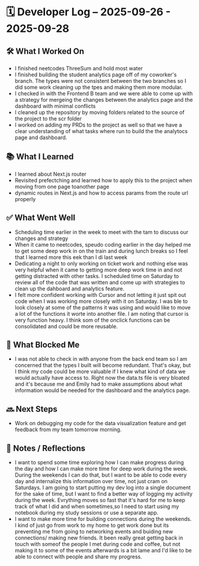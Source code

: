 # 🗓️ Developer Log – 2025-09-26 - 2025-09-28

## 🛠 What I Worked On
- I finished neetcodes ThreeSum and hold most water 
- I finished building the student analytics page off of my coworker's branch. The types were not consistent between the two branches so I did some work cleaning up the tpes and making them more modular. 
- I checked in with the Frontend B team and we were able to come up with a strategy for mergeing the changes between the analytics page and the dashboard with minimal conflicts
- I cleaned up the repository by moving folders related to the source of the project to the scr folder
- I worked on adding my PRDs to the project as well so that we have a clear understanding of what tasks where run to build the the analytocs page and dashboard. 

## 📚 What I Learned
- I learned about Next.js router 
- Revisited prefectching and learned how to apply this to the project when moving from one page toanother page 
- dynamic routes in Next.js and how to access params from the route url properly 

## ✅ What Went Well
- Scheduling time earlier in the week to meet with the tam to discuss our changes and strategy 
- When it came to neetcodes, speudo coding earlier in the day helped me to get some deep work in on the train and during lunch breaks so I feel that I learned more this eek than I di last week 
- Dedicating a night to only working on ticket work and nothing else was very helpful when it came to getting more deep work time in and not getting distracted with other tasks. I scheduled time on Saturday to review all of the code that was written and come up with strategies to clean up the dahboard and analytics feature.
- I felt more confident working with Cursor and not letting it just spit out code when I was working more closely with it on Saturday. I was ble to look closely at some of the patterns it was using and would like to move a lot of the functions it worte into another file. I am noting that cursor is very function heavy. I think som of the onclick functions can be consolidated and could be more reusable. 

## 🚧 What Blocked Me
- I  was not able to check in with anyone from the back end team so I am concerned that the types I built will become redundant. That's okay, but I think my code could be more valuable if I knew what kind of data we would actually have access to. Right now the data.ts file is very bloated and it's because me and Emily had to make assumptions about what information would be needed for the dashboard and the analytics page. 

## 🔜 Next Steps
- Work on debugging my code for the data visualization feature and get feedback from my team tomorrow morning. 

## 📝 Notes / Reflections
- I want to spend some time exploring how I can make progress during the day and how I can make more time for deep work during the week. During the weekends I can do that, but I want to be able to code every day and internalize this information over time, not just cram on Saturdays. I am going to start putting my dev log into a single document for the sake of time, but I want to find a better way of logging my activity during the week. Evrything moves so fast that it's hard for me to keep track of what I did and when sometimes,so I need to start using my notebook during my study sessions or use a separate app. 
- I want to make more time for building connections during the weekends. I kind of just go from work to my home to get work done but its preventing me from going to networking events and buiding new connections/ making new friends. It been really great getting back in touch with someof the people I met during code and coffee, but not making it to some of the events afterwards is a bit lame and I'd like to be able to connect with people and share my progress. 